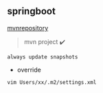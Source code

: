 

## springboot

[mvnrepository](http://mvnrepository.com/search?q=org.apache)

> mvn project :heavy_check_mark:
```
always update snapshots
```

* override
```
vim Users/xx/.m2/settings.xml

```
